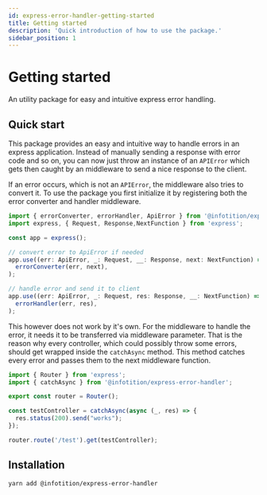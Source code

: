 ```yaml
---
id: express-error-handler-getting-started
title: Getting started
description: 'Quick introduction of how to use the package.'
sidebar_position: 1
---
```


# Getting started

An utility package for easy and intuitive express error handling.

## Quick start

This package provides an easy and intuitive way to handle errors in an express application. Instead of manually sending a response with error code and so on, you can now just throw an instance of an `APIError` which gets then caught by an middleware to send a nice response to the client.

If an error occurs, which is not an `APIError`, the middleware also tries to convert it. To use the package you first initialize it by registering both the error converter and handler middleware.

```ts
import { errorConverter, errorHandler, ApiError } from '@infotition/express-error-handler';
import express, { Request, Response,NextFunction } from 'express';

const app = express();

// convert error to ApiError if needed
app.use((err: ApiError, _: Request, __: Response, next: NextFunction) =>
  errorConverter(err, next),
);

// handle error and send it to client
app.use((err: ApiError, _: Request, res: Response, __: NextFunction) =>
  errorHandler(err, res),
);
```

This however does not work by it's own. For the middleware to handle the error, it needs it to be transferred via middleware parameter. That is the reason why every controller, which could possibly throw some errors, should get wrapped inside the `catchAsync` method. This method catches every error and passes them to the next middleware function.

```ts
import { Router } from 'express';
import { catchAsync } from '@infotition/express-error-handler';

export const router = Router();

const testController = catchAsync(async (_, res) => {
  res.status(200).send("works");
});

router.route('/test').get(testController);
```

## Installation

```bash
yarn add @infotition/express-error-handler
```

